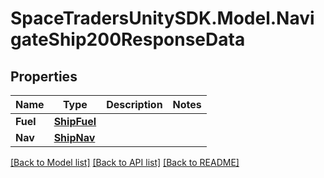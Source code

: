 # SpaceTradersUnitySDK.Model.NavigateShip200ResponseData

## Properties

Name | Type | Description | Notes
------------ | ------------- | ------------- | -------------
**Fuel** | [**ShipFuel**](ShipFuel.md) |  | 
**Nav** | [**ShipNav**](ShipNav.md) |  | 

[[Back to Model list]](../README.md#documentation-for-models) [[Back to API list]](../README.md#documentation-for-api-endpoints) [[Back to README]](../README.md)

